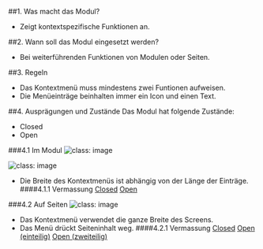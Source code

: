 ##1. Was macht das Modul?
*   Zeigt kontextspezifische Funktionen an.

##2. Wann soll das Modul eingesetzt werden?
*   Bei weiterführenden Funktionen von Modulen oder Seiten.

##3. Regeln
*   Das Kontextmenü muss mindestens zwei Funtionen aufweisen.
*   Die Menüeinträge beinhalten immer ein Icon und einen Text.

##4. Ausprägungen und Zustände
Das Modul hat folgende Zustände:
*   Closed
*   Open

###4.1 Im Modul
![](https://raw.githubusercontent.com/sbb-design-systems/sbb-design-system/master/mobile/modules/contextual-menu/images/MM11_in_Modulen.png 'class: image')

![](https://raw.githubusercontent.com/sbb-design-systems/sbb-design-system/master/mobile/modules/contextual-menu/images/MM11_in_Modulen_Zweiteilig.png 'class: image')

*   Die Breite des Kontextmenüs ist abhängig von der Länge der Einträge.
####4.1.1 Vermassung
[Closed](https://sbb.invisionapp.com/d/main#/console/14051805/322943565/inspect)
[Open](https://sbb.invisionapp.com/d/main#/console/14051805/322943566/inspect)

###4.2 Auf Seiten
![](https://raw.githubusercontent.com/sbb-design-systems/sbb-design-system/master/mobile/modules/contextual-menu/images/MM11_auf_Seiten.png 'class: image')

*   Das Kontextmenü verwendet die ganze Breite des Screens.
*   Das Menü drückt Seiteninhalt weg.
####4.2.1 Vermassung
[Closed](https://sbb.invisionapp.com/d/main#/console/14051805/322943567/inspect)
[Open (einteilig)](https://sbb.invisionapp.com/d/main#/console/14051805/322943568/inspect)
[Open (zweiteilig)](https://sbb.invisionapp.com/d/main#/console/14051805/322943569/inspect)
